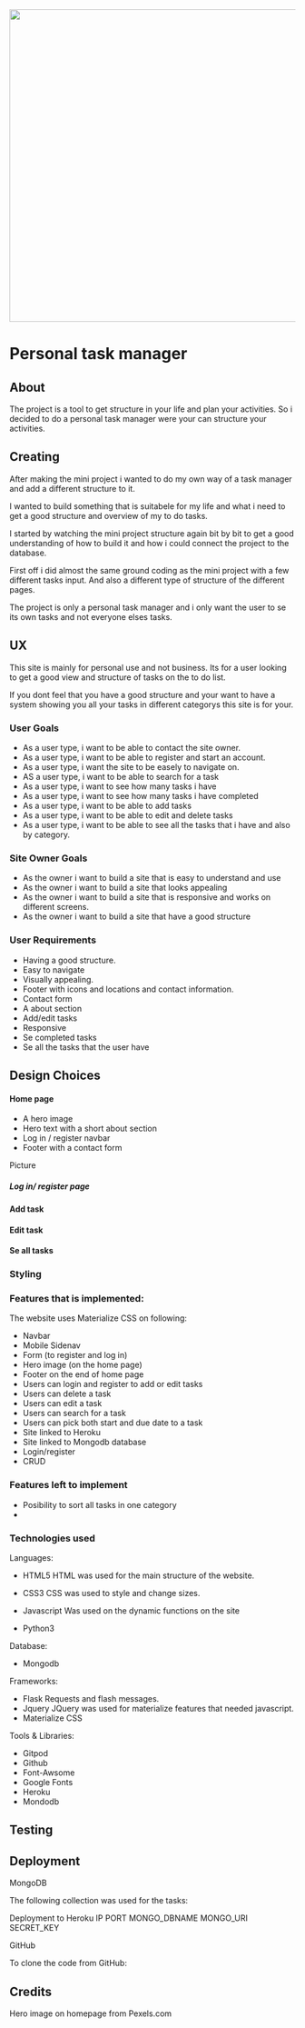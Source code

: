 
<img src="" style="width:550px">


# Personal task manager 

## About 
The project is a tool to get structure in your life and plan your activities. 
So i decided to do a personal task manager were your can structure your activities. 

## Creating 
After making the mini project i wanted to do my own way of a task manager and add a different structure to it. 

I wanted to build something that is suitabele for my life and what i need to get a good structure and overview of my to do tasks. 

I started by watching the mini project structure again bit by bit to get a good understanding of how to build it and how i could connect the project to the database. 

First off i did almost the same ground coding as the mini project with a few different tasks input. And also a different type of structure of the different pages. 

The project is only a personal task manager and i only want the user to se its own tasks and not everyone elses tasks. 


## UX 

This site is mainly for personal use and not business.
Its for a user looking to get a good view and structure of tasks on the to do list. 

If you dont feel that you have a good structure and your want to have a system showing you all your tasks in different categorys this site is for your. 


### User Goals
*	As a user type, i want to be able to contact the site owner. 
*	As a user type, i want to be able to register and start an account. 
*	As a user type, i want the site to be easely to navigate on. 
*	AS a user type, i want to be able to search for a task 
*	As a user type, i want to see how many tasks i have 
*	As a user type, i want to see how many tasks i have completed 
*	As a user type, i want to be able to add tasks
*	As a user type, i want to be able to edit and delete tasks
*	As a user type, i want to be able to see all the tasks that i have and also by category. 

 ### Site Owner Goals 
*	As the owner i want to build a site that is easy to understand and use
*	As the owner i want to build a site that looks appealing 
*	As the owner i want to build a site that is responsive and works on different screens.
* As the owner i want to build a site that have a good structure


 ### User Requirements 
*	Having a good structure. 
*	Easy to navigate 
*	Visually appealing. 
*	Footer with icons and locations and contact information.
*	Contact form
*	A about section 
*	Add/edit tasks 
* Responsive 
* Se completed tasks
* Se all the tasks that the user have


## Design Choices 

#### Home page
* A hero image 
* Hero text with a short about section
* Log in / register navbar 
* Footer with a contact form 

Picture 

##### Log in/ register page


#### Add task 


#### Edit task


#### Se all tasks 



### Styling 

### Features that is implemented:

The website uses Materialize CSS on following:

* Navbar 
* Mobile Sidenav 
* Form (to register and log in)
* Hero image (on the home page)
* Footer on the end of home page
* Users can login and register to add or edit tasks
* Users can delete a task
* Users can edit a task
* Users can search for a task
* Users can pick both start and due date to a task 
* Site linked to Heroku
* Site linked to Mongodb database
* Login/register
* CRUD

### Features left to implement
* Posibility to sort all tasks in one category 
* 





### Technologies used 
Languages:

* HTML5
HTML was used for the main structure of the website.
* CSS3
CSS was used to style and change sizes. 

* Javascript
Was used on the dynamic functions on the site 

* Python3 


Database:
* Mongodb

Frameworks:
* Flask
Requests and flash messages.
* Jquery
JQuery was used for materialize features that needed javascript.
* Materialize CSS


Tools & Libraries:
*	Gitpod
* Github
*	Font-Awsome
*	Google Fonts
* Heroku
* Mondodb 



## Testing




## Deployment 

MongoDB 

The following collection was used for the tasks:

Deployment to Heroku
IP
PORT
MONGO_DBNAME
MONGO_URI
SECRET_KEY

GitHub

To clone the code from GitHub:

## Credits 

Hero image on homepage from Pexels.com
